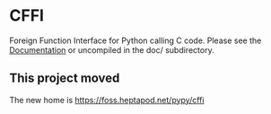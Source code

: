 CFFI
====

Foreign Function Interface for Python calling C code.
Please see the [Documentation](http://cffi.readthedocs.org/) or uncompiled
in the doc/ subdirectory.

This project moved
------------------

The new home is https://foss.heptapod.net/pypy/cffi
